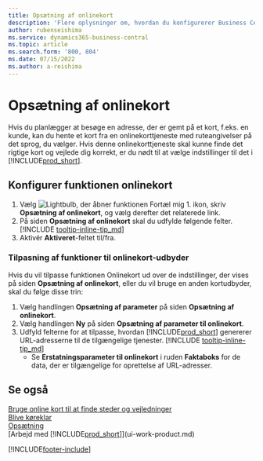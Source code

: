 ```yaml
---
title: Opsætning af onlinekort
description: 'Flere oplysninger om, hvordan du konfigurerer Business Central til at tilbyde vejledning og oplysninger om steder med en onlinekort-tjeneste.'
author: rubenseishima
ms.service: dynamics365-business-central
ms.topic: article
ms.search.form: '800, 804'
ms.date: 07/15/2022
ms.author: a-reishima
---
```

# <a name="set-up-online-maps"></a><a name="set-up-online-maps"></a><a name="set-up-online-maps"></a>Opsætning af onlinekort

Hvis du planlægger at besøge en adresse, der er gemt på et kort, f.eks. en kunde, kan du hente et kort fra en onlinekorttjeneste med ruteangivelser på det sprog, du vælger. Hvis denne onlinekorttjeneste skal kunne finde det rigtige kort og vejlede dig korrekt, er du nødt til at vælge indstillinger til det i [!INCLUDE[prod_short](includes/prod_short.md)].

## <a name="set-up-the-online-map-feature"></a><a name="set-up-the-online-map-feature"></a><a name="set-up-the-online-map-feature"></a>Konfigurer funktionen onlinekort

1. Vælg ![Lightbulb, der åbner funktionen Fortæl mig 1.](media/ui-search/search_small.png "Fortæl mig, hvad du vil foretage dig") ikon, skriv **Opsætning af onlinekort**, og vælg derefter det relaterede link.
2. På siden **Opsætning af onlinekort** skal du udfylde følgende felter. [!INCLUDE [tooltip-inline-tip_md](includes/tooltip-inline-tip_md.md)]
3. Aktivér **Aktiveret**-feltet til/fra.

### <a name="customize-the-online-map-provider-features"></a><a name="customize-the-online-map-provider-features"></a><a name="customize-the-online-map-provider-features"></a>Tilpasning af funktioner til onlinekort-udbyder

Hvis du vil tilpasse funktionen Onlinekort ud over de indstillinger, der vises på siden **Opsætning af onlinekort**, eller du vil bruge en anden kortudbyder, skal du følge disse trin:

1. Vælg handlingen **Opsætning af parameter** på siden **Opsætning af onlinekort**.
2. Vælg handlingen **Ny** på siden **Opsætning af parameter til onlinekort**.
3. Udfyld felterne for at tilpasse, hvordan [!INCLUDE[prod_short](includes/prod_short.md)] genererer URL-adresserne til de tilgængelige tjenester. [!INCLUDE [tooltip-inline-tip_md](includes/tooltip-inline-tip_md.md)]
   * Se **Erstatningsparameter til onlinekort** i ruden **Faktaboks** for de data, der er tilgængelige for oprettelse af URL-adresser.

## <a name="see-also"></a><a name="see-also"></a><a name="see-also"></a>Se også

[Bruge online kort til at finde steder og vejledninger](across-online-maps.md)  
[Blive køreklar](ui-get-ready-business.md)  
[Opsætning](admin-setup-and-administration.md)  
[Arbejd med [!INCLUDE[prod_short](includes/prod_short.md)]](ui-work-product.md)  

[!INCLUDE[footer-include](includes/footer-banner.md)]
